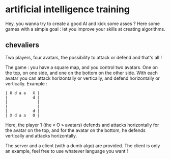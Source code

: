# artificial intelligence training

Hey, you wanna try to create a good AI and kick some asses ? Here some games
with a simple goal : let you improve your skills at creating algorithms.


## chevaliers

Two players, four avatars, the possibility to attack or defend and that's all !

The game : you have a square map, and you control two avatars. One on the top,
on one side, and one on the bottom on the other side. With each avatar you can
attack horizontally or vertically, and defend horizontally or vertically.
Example :

    | O d a a   X |
    |           d |
    |             |
    |             |
    |           d |
    | X d a a   O |

Here, the player 1 (the « O » avatars) defends and attacks horizontally for the
avatar on the top, and for the avatar on the bottom, he defends vertically and
attacks horizontally.

The server and a client (with a dumb algo) are provided. The client is only an
example, feel free to use whatever language you want !
